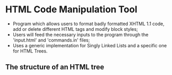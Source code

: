 # HTML Code Manipulation Tool

- Program which allows users to format badly formatted XHTML 1.1 code, add or delete different HTML tags and modify block styles;
- Users will feed the necessary inputs to the program through the 'input.html' and 'commands.in' files;
- Uses a generic implementation for Singly Linked Lists and a specific one for HTML Trees.

## The structure of an HTML tree

